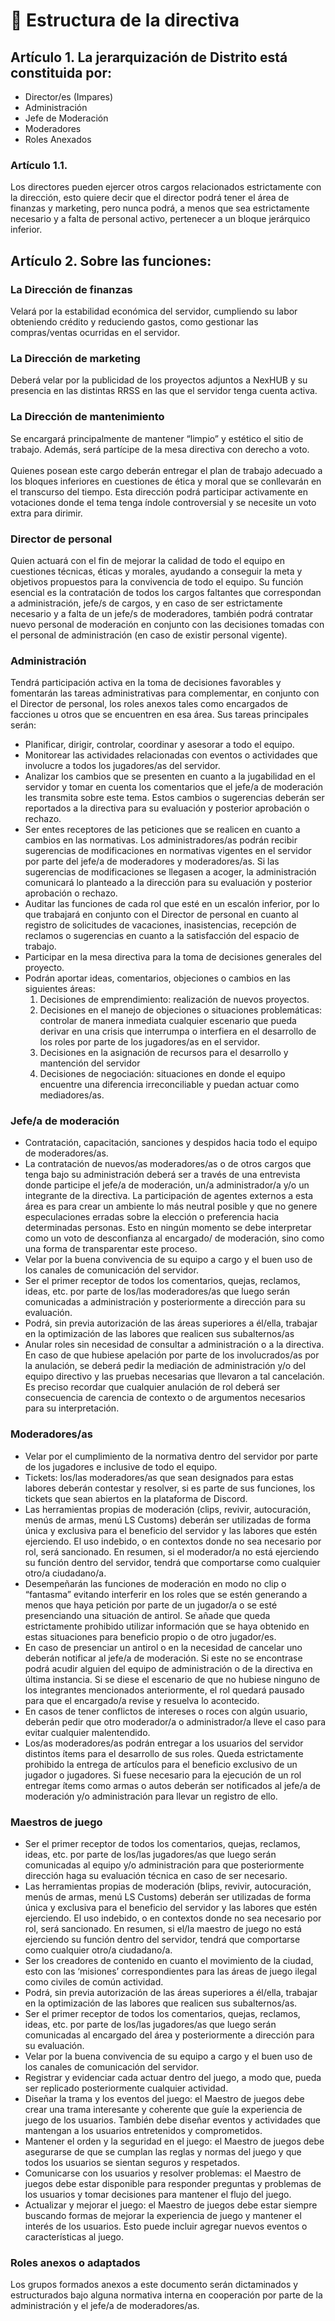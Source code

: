 # 📑 Estructura de la directiva

## Artículo 1. La jerarquización de Distrito está constituida por:

* Director/es (Impares)
* Administración
* Jefe de Moderación
* Moderadores
* Roles Anexados

### Artículo 1.1.

Los directores pueden ejercer otros cargos relacionados estrictamente con la dirección, esto quiere decir que el director podrá tener el área de finanzas y marketing, pero nunca podrá, a menos que sea estrictamente necesario y a falta de personal activo, pertenecer a un bloque jerárquico inferior.

## Artículo 2. Sobre las funciones:

### **La Dirección de finanzas**

Velará por la estabilidad económica del servidor, cumpliendo su labor obteniendo crédito y reduciendo gastos, como gestionar las compras/ventas ocurridas en el servidor.

### **La Dirección de marketing**

Deberá velar por la publicidad de los proyectos adjuntos a NexHUB y su presencia en las distintas RRSS en las que el servidor tenga cuenta activa.

### **La Dirección de mantenimiento**

Se encargará principalmente de mantener “limpio” y estético el sitio de trabajo. Además, será partícipe de la mesa directiva con derecho a voto.\
\
Quienes posean este cargo deberán entregar el plan de trabajo adecuado a los bloques inferiores en cuestiones de ética y moral que se conllevarán en el transcurso del tiempo. Esta dirección podrá participar activamente en votaciones donde el tema tenga índole controversial y se necesite un voto extra para dirimir.

### **Director de personal**

Quien actuará con el fin de mejorar la calidad de todo el equipo en cuestiones técnicas, éticas y morales, ayudando a conseguir la meta y objetivos propuestos para la convivencia de todo el equipo. Su función esencial es la contratación de todos los cargos faltantes que correspondan a administración, jefe/s de cargos, y en caso de ser estrictamente necesario y a falta de un jefe/s de moderadores, también podrá contratar nuevo personal de moderación en conjunto con las decisiones tomadas con el personal de administración (en caso de existir personal vigente).

### **Administración**

Tendrá participación activa en la toma de decisiones favorables y fomentarán las tareas administrativas para complementar, en conjunto con el Director de personal, los roles anexos tales como encargados de facciones u otros que se encuentren en esa área. Sus tareas principales serán:

* Planificar, dirigir, controlar, coordinar y asesorar a todo el equipo.
* Monitorear las actividades relacionadas con eventos o actividades que involucre a todos los jugadores/as del servidor.
* Analizar los cambios que se presenten en cuanto a la jugabilidad en el servidor y tomar en cuenta los comentarios que el jefe/a de moderación les transmita sobre este tema. Estos cambios o sugerencias deberán ser reportados a la directiva para su evaluación y posterior aprobación o rechazo.
* Ser entes receptores de las peticiones que se realicen en cuanto a cambios en las normativas. Los administradores/as podrán recibir sugerencias de modificaciones en normativas vigentes en el servidor por parte del jefe/a de moderadores y moderadores/as. Si las sugerencias de modificaciones se llegasen a acoger, la administración comunicará lo planteado a la dirección para su evaluación y posterior aprobación o rechazo.
* Auditar las funciones de cada rol que esté en un escalón inferior, por lo que trabajará en conjunto con el Director de personal en cuanto al registro de solicitudes de vacaciones, inasistencias, recepción de reclamos o sugerencias en cuanto a la satisfacción del espacio de trabajo.
* Participar en la mesa directiva para la toma de decisiones generales del proyecto.
* Podrán aportar ideas, comentarios, objeciones o cambios en las siguientes áreas:
  1. Decisiones de emprendimiento: realización de nuevos proyectos.
  2. Decisiones en el manejo de objeciones o situaciones problemáticas: controlar de manera inmediata cualquier escenario que pueda derivar en una crisis que interrumpa o interfiera en el desarrollo de los roles por parte de los jugadores/as en el servidor.
  3. Decisiones en la asignación de recursos para el desarrollo y mantención del servidor
  4. Decisiones de negociación: situaciones en donde el equipo encuentre una diferencia irreconciliable y puedan actuar como mediadores/as.

### Jefe/a de moderación

* Contratación, capacitación, sanciones y despidos hacia todo el equipo de moderadores/as.
* La contratación de nuevos/as moderadores/as o de otros cargos que tenga bajo su administración deberá ser a través de una entrevista donde participe el jefe/a de moderación, un/a administrador/a y/o un integrante de la directiva. La participación de agentes externos a esta área es para crear un ambiente lo más neutral posible y que no genere especulaciones erradas sobre la elección o preferencia hacia determinadas personas. Esto en ningún momento se debe interpretar como un voto de desconfianza al encargado/ de moderación, sino como una forma de transparentar este proceso.
* Velar por la buena convivencia de su equipo a cargo y el buen uso de los canales de comunicación del servidor.
* Ser el primer receptor de todos los comentarios, quejas, reclamos, ideas, etc. por parte de los/las moderadores/as que luego serán comunicadas a administración y posteriormente a dirección para su evaluación.
* Podrá, sin previa autorización de las áreas superiores a él/ella, trabajar en la optimización de las labores que realicen sus subalternos/as
* Anular roles sin necesidad de consultar a administración o a la directiva. En caso de que hubiese apelación por parte de los involucrados/as por la anulación, se deberá pedir la mediación de administración y/o del equipo directivo y las pruebas necesarias que llevaron a tal cancelación. Es preciso recordar que cualquier anulación de rol deberá ser consecuencia de carencia de contexto o de argumentos necesarios para su interpretación.

### Moderadores/as

* Velar por el cumplimiento de la normativa dentro del servidor por parte de los jugadores e inclusive de todo el equipo.
* Tickets: los/las moderadores/as que sean designados para estas labores deberán contestar y resolver, si es parte de sus funciones, los tickets que sean abiertos en la plataforma de Discord.
* Las herramientas propias de moderación (clips, revivir, autocuración, menús de armas, menú LS Customs) deberán ser utilizadas de forma única y exclusiva para el beneficio del servidor y las labores que estén ejerciendo. El uso indebido, o en contextos donde no sea necesario por rol, será sancionado. En resumen, si el moderador/a no está ejerciendo su función dentro del servidor, tendrá que comportarse como cualquier otro/a ciudadano/a.
* Desempeñarán las funciones de moderación en modo no clip o “fantasma” evitando interferir en los roles que se estén generando a menos que haya petición por parte de un jugador/a o se esté presenciando una situación de antirol. Se añade que queda estrictamente prohibido utilizar información que se haya obtenido en estas situaciones para beneficio propio o de otro jugador/es.
* En caso de presenciar un antirol o en la necesidad de cancelar uno deberán notificar al jefe/a de moderación. Si este no se encontrase podrá acudir alguien del equipo de administración o de la directiva en última instancia. Si se diese el escenario de que no hubiese ninguno de los integrantes mencionados anteriormente, el rol quedará pausado para que el encargado/a revise y resuelva lo acontecido.
* En casos de tener conflictos de intereses o roces con algún usuario, deberán pedir que otro moderador/a o administrador/a lleve el caso para evitar cualquier malentendido.
* Los/as moderadores/as podrán entregar a los usuarios del servidor distintos ítems para el desarrollo de sus roles. Queda estrictamente prohibido la entrega de artículos para el beneficio exclusivo de un jugador o jugadores. Si fuese necesario para la ejecución de un rol entregar ítems como armas o autos deberán ser notificados al jefe/a de moderación y/o administración para llevar un registro de ello.

### Maestros de juego

* Ser el primer receptor de todos los comentarios, quejas, reclamos, ideas, etc. por parte de los/las jugadores/as que luego serán comunicadas al equipo y/o administración para que posteriormente dirección haga su evaluación técnica en caso de ser necesario.
* Las herramientas propias de moderación (blips, revivir, autocuración, menús de armas, menú LS Customs) deberán ser utilizadas de forma única y exclusiva para el beneficio del servidor y las labores que estén ejerciendo. El uso indebido, o en contextos donde no sea necesario por rol, será sancionado. En resumen, si el/la maestro de juego no está ejerciendo su función dentro del servidor, tendrá que comportarse como cualquier otro/a ciudadano/a.
* Ser los creadores de contenido en cuanto el movimiento de la ciudad, esto con las ‘misiones’ correspondientes para las áreas de juego ilegal como civiles de común actividad.
* Podrá, sin previa autorización de las áreas superiores a él/ella, trabajar en la optimización de las labores que realicen sus subalternos/as.
* Ser el primer receptor de todos los comentarios, quejas, reclamos, ideas, etc. por parte de los/las jugadores/as que luego serán comunicadas al encargado del área y posteriormente a dirección para su evaluación.
* Velar por la buena convivencia de su equipo a cargo y el buen uso de los canales de comunicación del servidor.
* Registrar y evidenciar cada actuar dentro del juego, a modo que, pueda ser replicado posteriormente cualquier actividad.
* Diseñar la trama y los eventos del juego: el Maestro de juegos debe crear una trama interesante y coherente que guíe la experiencia de juego de los usuarios. También debe diseñar eventos y actividades que mantengan a los usuarios entretenidos y comprometidos.
* Mantener el orden y la seguridad en el juego: el Maestro de juegos debe asegurarse de que se cumplan las reglas y normas del juego y que todos los usuarios se sientan seguros y respetados.
* Comunicarse con los usuarios y resolver problemas: el Maestro de juegos debe estar disponible para responder preguntas y problemas de los usuarios y tomar decisiones para mantener el flujo del juego.
* Actualizar y mejorar el juego: el Maestro de juegos debe estar siempre buscando formas de mejorar la experiencia de juego y mantener el interés de los usuarios. Esto puede incluir agregar nuevos eventos o características al juego.

### Roles anexos o adaptados

Los grupos formados anexos a este documento serán dictaminados y estructurados bajo alguna normativa interna en cooperación por parte de la administración y el jefe/a de moderadores/as.
